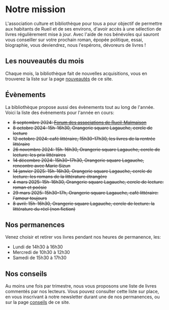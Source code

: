 # Notre mission

L'association culture et bibliothèque pour tous a pour objectif de permettre aux
habitants de Rueil et de ses environs, d'avoir accès à une sélection de livres
régulièrement mise à jour. Avec l'aide de nos bénévoles qui sauront vous
conseiller sur votre prochain roman, épopée politique, essai, biographie, vous
deviendrez, nous l'espérons, dévoreurs de livres !

## Les nouveautés du mois

Chaque mois, la bibliothèque fait de nouvelles acquisitions, vous en trouverez la
liste sur la page <a class="page-link" href="nouveautes">nouveautés</a> de ce
site.

## Évènements

La bibliothèque propose aussi des évènements tout au long de l'année. Voici la liste des évènements pour l'année en cours:

- <s>8 septembre 2024: <a href="https://www.villederueil.fr/en/node/6239">Forum
  des associations de Rueil-Malmaison</a></s>
- <s>8 octobre 2024: 15h-16h30, Orangerie square Lagauche, cercle de lecture</s>
- <s>12 octobre 2024: café littéraire, 15h30-17h30, les livres de la rentrée
  littéraire</s>
- <s>26 novembre 2024: 15h-16h30, Orangerie square Lagauche, cercle de lecture:
  les prix littéraires</s>
- <s>14 décembre 2024: 15h30-17h30, Orangerie square Lagauche, rencontre avec
  Marie Sizun</s>
- <s>14 janvier 2025: 15h-16h30, Orangerie square Lagauche, cercle de lecture:
  les romans de la littérature étrangère</s>
- <s>4 mars 2025: 15h-16h30, Orangerie square Lagauche, cercle de lecture: roman
  et poésie</s>
- <s>29 mars 2025: 15h30-17h, Orangerie square Lagauche, café littéraire: l'amour
  toujours</s>
- <s>8 avril: 15h-16h30, Orangerie square Lagauche, cercle de lecture: la
  littérature du réel (non fiction)</s>

## Nos permanences

Venez choisir et retirer vos livres pendant nos heures de permanence, les:

- Lundi de 14h30 à 16h30
- Mercredi de 10h30 à 12h30
- Samedi de 15h30 à 17h30

## Nos conseils

Au moins une fois par trimestre, nous vous proposons une liste de livres
commentés par nos lecteurs. Vous pouvez consulter cette liste sur place, en vous
inscrivant à notre newsletter durant une de nos permanences, ou sur la page <a
class="page-link" href="conseils">conseils</a> de ce site.
